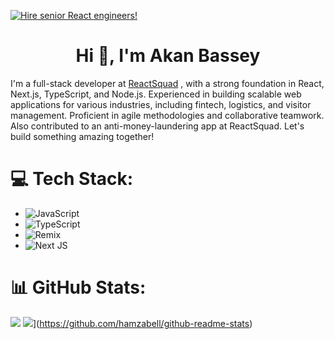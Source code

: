  <!-- reactsquad-banner.png -->
[![Hire senior React engineers!](https://raw.githubusercontent.com/janhesters/janhesters/main/reactsquad-banner.png)](https://reactsquad.com)

<h1 align="center">Hi 👋, I'm Akan Bassey</h1>

I'm a full-stack developer at [ReactSquad](https://reactsquad.io/) , with a strong foundation in React, Next.js, TypeScript, and Node.js. Experienced in building scalable web applications for various industries, including fintech, logistics, and visitor management. Proficient in agile methodologies and collaborative teamwork. Also contributed to an anti-money-laundering app at ReactSquad. Let's build something amazing together!

# 💻 Tech Stack:

- ![JavaScript](https://img.shields.io/badge/javascript-%23323330.svg?style=for-the-badge&logo=javascript&logoColor=%23F7DF1E)
- ![TypeScript](https://img.shields.io/badge/typescript-%23007ACC.svg?style=for-the-badge&logo=typescript&logoColor=white)
- ![Remix](https://img.shields.io/badge/remix-%23000.svg?style=for-the-badge&logo=remix&logoColor=white)
- ![Next JS](https://img.shields.io/badge/Next-black?style=for-the-badge&logo=next.js&logoColor=white)


# 📊 GitHub Stats:

![](https://github-readme-stats.vercel.app/api/top-langs/?username=hamzabell&theme=nightowl&hide_border=false&include_all_commits=false&count_private=false&layout=compact)
![](https://github-readme-stats.vercel.app/api?username=hamzabell)](https://github.com/hamzabell/github-readme-stats)
